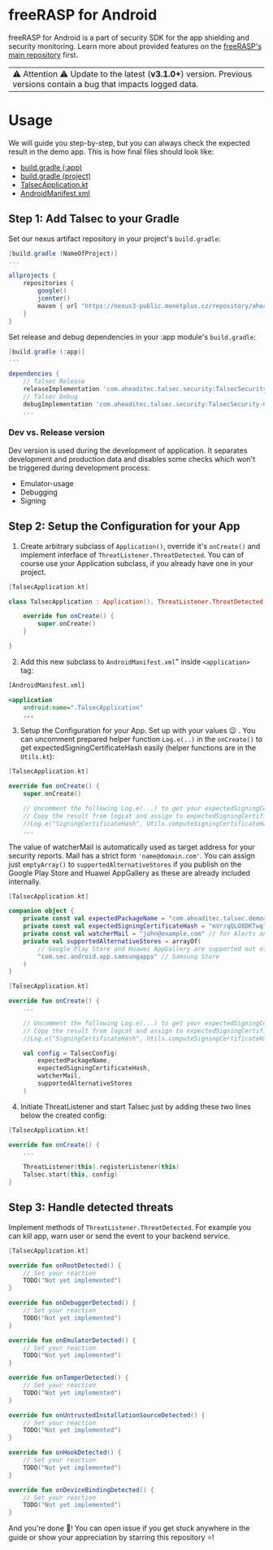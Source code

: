 # freeRASP for Android

freeRASP for Android is a part of security SDK for the app shielding and security monitoring. Learn more about provided features on the [freeRASP's main repository](https://github.com/talsec/Free-RASP-Community) first.

<table>
<tbody>
</tr>
<td>⚠️ Attention ⚠️ Update to the latest (<strong>v3.1.0+</strong>) version. Previous versions contain a bug that impacts logged data.<br>
</td>
</tbody>
</table>

# Usage

We will guide you step-by-step, but you can always check the expected result in the demo app. This is how final files should look like: 
* [build.gradle (:app)](https://github.com/talsec/Free-RASP-Android/blob/master/FreeRASPDemoApp/app/build.gradle)
* [build.gradle (project)](https://github.com/talsec/Free-RASP-Android/blob/master/FreeRASPDemoApp/build.gradle)
* [TalsecApplication.kt](https://github.com/talsec/Free-RASP-Android/blob/master/FreeRASPDemoApp/app/src/main/java/com/aheaditec/talsec/demoapp/TalsecApplication.kt)
* [AndroidManifest.xml](https://github.com/talsec/Free-RASP-Android/blob/master/FreeRASPDemoApp/app/src/main/AndroidManifest.xml)

## Step 1: Add Talsec to your Gradle
Set our nexus artifact repository in your project's `build.gradle`:
```gradle
[build.gradle (NameOfProject)]
...

allprojects {
    repositories {
        google()
        jcenter()
        maven { url "https://nexus3-public.monetplus.cz/repository/ahead-talsec-free-rasp" }
    }
}
```

Set release and debug dependencies in your :app module's `build.gradle`:
```gradle
[build.gradle (:app)]
...

dependencies {
    // Talsec Release
    releaseImplementation 'com.aheaditec.talsec.security:TalsecSecurity-Community:3.1.0-release'
    // Talsec Debug
    debugImplementation 'com.aheaditec.talsec.security:TalsecSecurity-Community:3.1.0-dev'
    ...
```

### Dev vs. Release version
Dev version is used during the development of application. It separates development and production data and disables some checks which won't be triggered during development process:
* Emulator-usage
* Debugging
* Signing

## Step 2: Setup the Configuration for your App

1. Create arbitrary subclass of `Application()`, override it's `onCreate()` and implement interface of `ThreatListener.ThreatDetected`. You can of course use your Application subclass, if you already have one in your project.
```kt
[TalsecApplication.kt]

class TalsecApplication : Application(), ThreatListener.ThreatDetected {

    override fun onCreate() {
        super.onCreate()
    }

}
```

2. Add this new subclass to `AndroidManifest.xml`" inside `<application>` tag:
```xml
[AndroidManifest.xml]

<application
    android:name=".TalsecApplication"
    ...
```
3. Setup the Configuration for your App. Set up with your values 😉 . You can uncomment prepared helper function `Log.e(..)` in the `onCreate()` to get expectedSigningCertificateHash easily (helper functions are in the `Utils.kt`):

```kt
[TalsecApplication.kt]

override fun onCreate() {
    super.onCreate()

    // Uncomment the following Log.e(...) to get your expectedSigningCertificateHash
    // Copy the result from logcat and assign to expectedSigningCertificateHash
    //Log.e("SigningCertificateHash", Utils.computeSigningCertificateHash(this))
    ...
```
The value of watcherMail is automatically used as target address for your security reports. Mail has a strict form `'name@domain.com'`. You can assign just `emptyArray()` to `supportedAlternativeStores` if you publish on the Google Play Store and Huawei AppGallery as these are already included internally.
```kt
[TalsecApplication.kt]

companion object {
    private const val expectedPackageName = "com.aheaditec.talsec.demoapp" // Don't use Context.getPackageName!
    private const val expectedSigningCertificateHash = "mVr/qQLO8DKTwqlL+B1qigl9NoBnbiUs8b4c2Ewcz0k=" // Replace with your release (!) signing certificate hash
    private const val watcherMail = "john@example.com" // for Alerts and Reports
    private val supportedAlternativeStores = arrayOf(
        // Google Play Store and Huawei AppGallery are supported out of the box, you can pass empty array or null or add other stores like the Samsung's one:
        "com.sec.android.app.samsungapps" // Samsung Store
    )
}
```

```kt
[TalsecApplication.kt]

override fun onCreate() {
    ...

    // Uncomment the following Log.e(...) to get your expectedSigningCertificateHash
    // Copy the result from logcat and assign to expectedSigningCertificateHash and
    //Log.e("SigningCertificateHash", Utils.computeSigningCertificateHash(this))

    val config = TalsecConfig(
        expectedPackageName,
        expectedSigningCertificateHash,
        watcherMail,
        supportedAlternativeStores
    )
```

4. Initiate ThreatListener and start Talsec just by adding these two lines below the created config:
```kt
[TalsecApplication.kt]

override fun onCreate() {
    ...

    ThreatListener(this).registerListener(this)
    Talsec.start(this, config)
}
```

## Step 3: Handle detected threats
Implement methods of `ThreatListener.ThreatDetected`. For example you can kill app, warn user or send the event to your backend service.
```kt
[TalsecApplication.kt]

override fun onRootDetected() {
    // Set your reaction
    TODO("Not yet implemented")
}

override fun onDebuggerDetected() {
    // Set your reaction
    TODO("Not yet implemented")
}

override fun onEmulatorDetected() {
    // Set your reaction
    TODO("Not yet implemented")
}

override fun onTamperDetected() {
    // Set your reaction
    TODO("Not yet implemented")
}

override fun onUntrustedInstallationSourceDetected() {
    // Set your reaction
    TODO("Not yet implemented")
}

override fun onHookDetected() {
    // Set your reaction
    TODO("Not yet implemented")
}

override fun onDeviceBindingDetected() {
    // Set your reaction
    TODO("Not yet implemented")
}
```

And you're done 🎉! You can open issue if you get stuck anywhere in the guide or show your appreciation by starring this repository ⭐!
